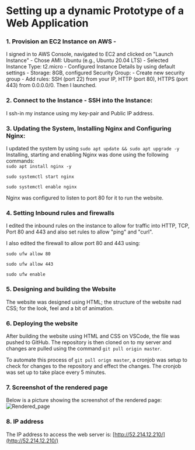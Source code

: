 # Setting up a dynamic Prototype of a Web Application  

### 1. Provision an EC2 Instance on AWS - 
I signed in to AWS Console, navigated to EC2 and clicked on "Launch Instance" - Chose AMI: Ubuntu (e.g., Ubuntu 20.04 LTS) - Selected Instance Type: t2.micro - Configured Instance Details by using default settings - Storage: 8GB, configured Security Group: - Create new security group - Add rules: SSH (port 22) from your IP, HTTP (port 80), HTTPS (port 443) from 0.0.0.0/0. Then I launched.

### 2. Connect to the Instance - SSH into the Instance:   
I ssh-in my instance using my key-pair and Public IP address.   

### 3. Updating the System, Installing Nginx and Configuring Nginx:
I updated the system by using ``sudo apt update && sudo apt upgrade -y ``
Installing, starting and enabling Nginx was done using the following commands:  
 ``sudo apt install nginx -y``
 
  ``sudo systemctl start nginx``
  
  ``sudo systemctl enable nginx``

  Nginx was configured to listen to port 80 for it to run the website.

### 4. Setting Inbound rules and firewalls
  
I edited the inbound rules on the instance to allow for traffic into HTTP, TCP, Port 80 and 443 and also set rules to allow "ping" and "curl".

I also edited the firewall to allow port 80 and 443 using:

  ``sudo ufw allow 80``
  
  ``sudo ufw allow 443``
  
  ``sudo ufw enable``  

### 5. Designing and building the Website

The website was designed using HTML; the structure of the website nad CSS; for the look, feel and a bit of animation.

### 6. Deploying the website
After building the website using HTML and CSS on VSCode, the file was pushed to GitHub. The repository is then cloned on to my server and changes are pulled using the command ``git pull origin master``. 

To automate this process of ``git pull orign master``, a cronjob was setup to check for changes to the repository and effect the changes. The cronjob was set up to take place every 5 minutes. 

### 7. Screenshot of the rendered page
Below is a picture showing the screenshot of the rendered page:
![Rendered_page](assets/images/Screenshot_rendered_page.png)

### 8. IP address
The IP address to access the web server is: [http://52.214.12.210/](http://52.214.12.210/)
